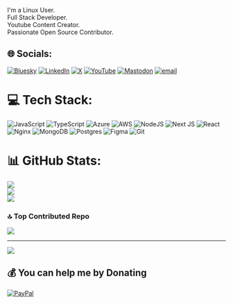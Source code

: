 I'm a Linux User.<br>Full Stack Developer.<br>Youtube Content Creator.<br>Passionate Open Source Contributor.


## 🌐 Socials:
[![Bluesky](https://img.shields.io/badge/bluesky-0285FF?style=for-the-badge&logo=bluesky&logoColor=%23FFFFFF)](https://bsky.app/profile/xitesh) [![LinkedIn](https://img.shields.io/badge/LinkedIn-%230077B5.svg?logo=linkedin&logoColor=white)](https://linkedin.com/in/xitesh) [![X](https://img.shields.io/badge/X-black.svg?logo=X&logoColor=white)](https://x.com/xxitesh) [![YouTube](https://img.shields.io/badge/YouTube-%23FF0000.svg?logo=YouTube&logoColor=white)](https://youtube.com/@https://youtube.com/@theopensourcestudio?si=gBQ7Jy6C-rbqq12Z) [![Mastodon](https://img.shields.io/badge/-MASTODON-%232B90D9?logo=mastodon&logoColor=white)](https://mastodon.social/@xitesh) [![email](https://img.shields.io/badge/Email-D14836?logo=gmail&logoColor=white)](mailto:nitesh-contact.around707@passinbox.com) 

# 💻 Tech Stack:
![JavaScript](https://img.shields.io/badge/javascript-%23323330.svg?style=for-the-badge&logo=javascript&logoColor=%23F7DF1E) ![TypeScript](https://img.shields.io/badge/typescript-%23007ACC.svg?style=for-the-badge&logo=typescript&logoColor=white) ![Azure](https://img.shields.io/badge/azure-%230072C6.svg?style=for-the-badge&logo=microsoftazure&logoColor=white) ![AWS](https://img.shields.io/badge/AWS-%23FF9900.svg?style=for-the-badge&logo=amazon-aws&logoColor=white) ![NodeJS](https://img.shields.io/badge/node.js-6DA55F?style=for-the-badge&logo=node.js&logoColor=white) ![Next JS](https://img.shields.io/badge/Next-black?style=for-the-badge&logo=next.js&logoColor=white) ![React](https://img.shields.io/badge/react-%2320232a.svg?style=for-the-badge&logo=react&logoColor=%2361DAFB) ![Nginx](https://img.shields.io/badge/nginx-%23009639.svg?style=for-the-badge&logo=nginx&logoColor=white) ![MongoDB](https://img.shields.io/badge/MongoDB-%234ea94b.svg?style=for-the-badge&logo=mongodb&logoColor=white) ![Postgres](https://img.shields.io/badge/postgres-%23316192.svg?style=for-the-badge&logo=postgresql&logoColor=white) ![Figma](https://img.shields.io/badge/figma-%23F24E1E.svg?style=for-the-badge&logo=figma&logoColor=white) ![Git](https://img.shields.io/badge/git-%23F05033.svg?style=for-the-badge&logo=git&logoColor=white)
# 📊 GitHub Stats:
![](https://github-readme-stats.vercel.app/api?username=xitesh&theme=catppuccin_mocha&hide_border=false&include_all_commits=true&count_private=true)<br/>
![](https://nirzak-streak-stats.vercel.app/?user=xitesh&theme=catppuccin_mocha&hide_border=false)<br/>
![](https://github-readme-stats.vercel.app/api/top-langs/?username=xitesh&theme=catppuccin_mocha&hide_border=false&include_all_commits=true&count_private=true&layout=full)

### 🔝 Top Contributed Repo
![](https://github-contributor-stats.vercel.app/api?username=xitesh&limit=5&theme=catppuccin_mocha&combine_all_yearly_contributions=true)

---
[![](https://visitcount.itsvg.in/api?id=xitesh&icon=2&color=11)](https://visitcount.itsvg.in)

  ## 💰 You can help me by Donating
  [![PayPal](https://img.shields.io/badge/PayPal-00457C?style=for-the-badge&logo=paypal&logoColor=white)](https://paypal.me/xitesh) 

  
<!-- Proudly created with GPRM ( https://gprm.itsvg.in ) -->
